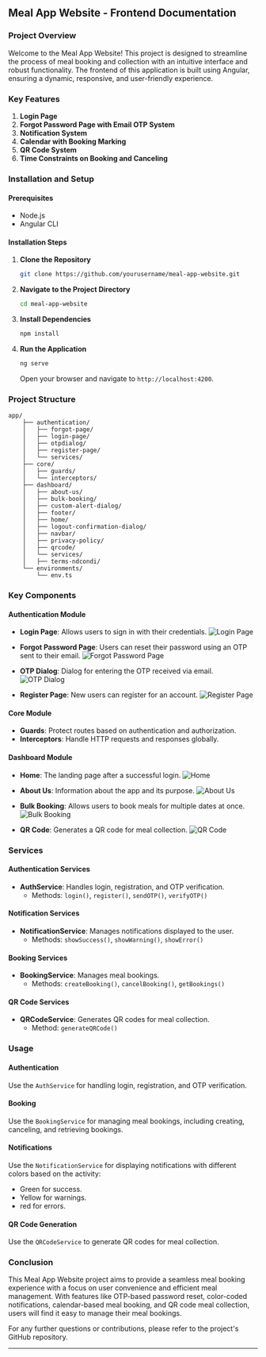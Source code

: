 ## Meal App Website - Frontend Documentation

### Project Overview

Welcome to the Meal App Website! This project is designed to streamline the process of meal booking and collection with an intuitive interface and robust functionality. The frontend of this application is built using Angular, ensuring a dynamic, responsive, and user-friendly experience.

### Key Features

1. **Login Page**
2. **Forgot Password Page with Email OTP System**
3. **Notification System**
4. **Calendar with Booking Marking**
5. **QR Code System**
6. **Time Constraints on Booking and Canceling**

### Installation and Setup

#### Prerequisites

- Node.js
- Angular CLI

#### Installation Steps

1. **Clone the Repository**
    ```sh
    git clone https://github.com/yourusername/meal-app-website.git
    ```
2. **Navigate to the Project Directory**
    ```sh
    cd meal-app-website
    ```
3. **Install Dependencies**
    ```sh
    npm install
    ```
4. **Run the Application**
    ```sh
    ng serve
    ```
   Open your browser and navigate to `http://localhost:4200`.

### Project Structure

```plaintext
app/
    ├── authentication/
    │   ├── forgot-page/
    │   ├── login-page/
    │   ├── otpdialog/
    │   ├── register-page/
    │   └── services/
    ├── core/
    │   ├── guards/
    │   └── interceptors/
    ├── dashboard/
    │   ├── about-us/
    │   ├── bulk-booking/
    │   ├── custom-alert-dialog/
    │   ├── footer/
    │   ├── home/
    │   ├── logout-confirmation-dialog/
    │   ├── navbar/
    │   ├── privacy-policy/
    │   ├── qrcode/
    │   └── services/
    │   ├── terms-ndcondi/
    └── environments/
        └── env.ts
```

### Key Components

#### Authentication Module

- **Login Page**: Allows users to sign in with their credentials.
  ![Login Page](/src/assets/readme/Login%20page.png)

- **Forgot Password Page**: Users can reset their password using an OTP sent to their email.
  ![Forgot Password Page](/src/assets/readme/Forgot%20page.png)

- **OTP Dialog**: Dialog for entering the OTP received via email.
  ![OTP Dialog](/src/assets/readme/OTP%20page.png)

- **Register Page**: New users can register for an account.
  ![Register Page](/src/assets/readme/Create%20your%20account%20page.png)

#### Core Module

- **Guards**: Protect routes based on authentication and authorization.
- **Interceptors**: Handle HTTP requests and responses globally.

#### Dashboard Module

- **Home**: The landing page after a successful login.
  ![Home](/src/assets/readme/Homepage2.png)

- **About Us**: Information about the app and its purpose.
  ![About Us](/src/assets/readme/aboutme.png)

- **Bulk Booking**: Allows users to book meals for multiple dates at once.
  ![Bulk Booking](/src/assets/readme/Bulkbooking.png)

- **QR Code**: Generates a QR code for meal collection.
  ![QR Code](path_to_screenshot/qrcode.png)

### Services

#### Authentication Services

- **AuthService**: Handles login, registration, and OTP verification.
  - Methods: `login()`, `register()`, `sendOTP()`, `verifyOTP()`

#### Notification Services

- **NotificationService**: Manages notifications displayed to the user.
  - Methods: `showSuccess()`, `showWarning()`, `showError()`

#### Booking Services

- **BookingService**: Manages meal bookings.
  - Methods: `createBooking()`, `cancelBooking()`, `getBookings()`

#### QR Code Services

- **QRCodeService**: Generates QR codes for meal collection.
  - Method: `generateQRCode()`

### Usage

#### Authentication

Use the `AuthService` for handling login, registration, and OTP verification.

#### Booking

Use the `BookingService` for managing meal bookings, including creating, canceling, and retrieving bookings.

#### Notifications

Use the `NotificationService` for displaying notifications with different colors based on the activity:
- Green for success.
- Yellow for warnings.
- red for errors.

#### QR Code Generation

Use the `QRCodeService` to generate QR codes for meal collection.

### Conclusion

This Meal App Website project aims to provide a seamless meal booking experience with a focus on user convenience and efficient meal management. With features like OTP-based password reset, color-coded notifications, calendar-based meal booking, and QR code meal collection, users will find it easy to manage their meal bookings.

For any further questions or contributions, please refer to the project's GitHub repository.

---